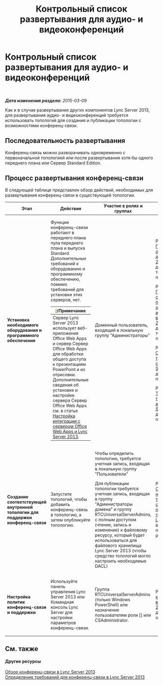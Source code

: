 ﻿---
title: Контрольный список развертывания для аудио- и видеоконференций
TOCTitle: Контрольный список развертывания для аудио- и видеоконференций
ms:assetid: 6d47426f-6559-407b-9ac1-2453f0b7a2a2
ms:mtpsurl: https://technet.microsoft.com/ru-ru/library/JJ619183(v=OCS.15)
ms:contentKeyID: 49310109
ms.date: 05/19/2016
mtps_version: v=OCS.15
ms.translationtype: HT
---

# Контрольный список развертывания для аудио- и видеоконференций

 

_**Дата изменения раздела:** 2015-03-09_

Как и в случае развертывания других компонентов Lync Server 2013, для развертывания аудио- и видеоконференций требуется использовать топологий для создания и публикации топологии с возможностями конференц-связи.

## Последовательность развертывания

Конференц-связь можно разворачивать одновременно с первоначальной топологией или после развертывания хотя бы одного переднего плана или Сервер Standard Edition.

## Процесс развертывания конференц-связи

В следующей таблице представлен обзор действий, необходимых для развертывания конференц-связи в существующей топологии.


<table>
<colgroup>
<col style="width: 25%" />
<col style="width: 25%" />
<col style="width: 25%" />
<col style="width: 25%" />
</colgroup>
<thead>
<tr class="header">
<th>Этап</th>
<th>Действия</th>
<th>Участие в ролях и группах</th>
<th>Документация</th>
</tr>
</thead>
<tbody>
<tr class="odd">
<td><p><strong>Установка необходимого оборудования и программного обеспечения</strong></p></td>
<td><p>Функции конференц-связи работают в переднего плана пула переднего плана и выпуска Standard. Дополнительных требований к оборудованию и программному обеспечению, помимо требований для установки этих серверов, нет.</p>
<div class="alert">
<table>
<thead>
<tr class="header">
<th><img src="images/Gg398412.note(OCS.15).gif" title="note" alt="note" />Примечание</th>
</tr>
</thead>
<tbody>
<tr class="odd">
<td>Сервер Lync Server 2013 использует веб-приложения Office Web Apps и сервер Сервер Office Web Apps для обработки общего доступа к презентациям PowerPoint и их отрисовки. Дополнительные сведения об установке и настройке сервера Сервер Office Web Apps см. в статье <a href="lync-server-2013-enabling-office-web-apps-server-and-lync-server-2013.md">Настройка интеграции с сервером Office Web Apps и Lync Server 2013</a>.</td>
</tr>
</tbody>
</table>

</div></td>
<td><p>Доменный пользователь, входящий в локальную группу &quot;Администраторы&quot;</p></td>
<td><p>Раздел <a href="lync-server-2013-supported-hardware.md">Поддерживаемое оборудование для Lync Server 2013</a> в документации по технической поддержке</p>
<p>Раздел <a href="lync-server-2013-server-software-and-infrastructure-support.md">Поддержка серверного программного обеспечения и инфраструктуры в Lync Server 2013</a> в документации по технической поддержке</p>
<p>Раздел <a href="lync-server-2013-determining-your-system-requirements.md">Определение требований к системе для Lync Server 2013</a> в документации по планированию.</p>
<p>Раздел <a href="lync-server-2013-technical-requirements-for-archiving.md">Технические требования к архивации в Lync Server 2013</a> в документации по планированию.</p>
<p></p></td>
</tr>
<tr class="even">
<td><p><strong>Создание соответствующей внутренней топологии для поддержки конференц-связи</strong></p></td>
<td><p>Запустите топологий, чтобы добавить конференц-связь в топологию, а затем опубликуйте топологию.</p></td>
<td><p>Чтобы определить топологию, требуется учетная запись, входящая в локальную группу &quot;Пользователи&quot;</p>
<p>Для публикации топологии требуется учетная запись, входящая в группу &quot;Администраторы домена&quot; и группу RTCUniversalServerAdmins, с полным доступом (чтение, запись и изменение) к файловому ресурсу, который будет использоваться для файлового хранилища Lync Server 2013 (чтобы средство топологий могло настроить необходимые DACL)</p></td>
<td><p>Раздел <a href="lync-server-2013-define-and-configure-a-topology-in-topology-builder.md">Определение и настройка топологии в средстве построения топологии для Lync Server 2013</a> в документации по развертыванию.</p></td>
</tr>
<tr class="odd">
<td><p><strong>Настройка политик конференц-связи и поддержки</strong></p></td>
<td><p>Используйте панель управления Lync Server 2013 или Командная консоль Lync Server для настройки параметров конференц-связи.</p></td>
<td><p>Группа RTCUniversalServerAdmins (только Windows PowerShell) или назначение пользователям роли [] или CSAdministrator.</p></td>
<td><p>Раздел <a href="lync-server-2013-conferencing-policies.md">Политики конференц-связи в Lync Server 2013</a> в документации по операциям.</p></td>
</tr>
</tbody>
</table>


## См. также

#### Другие ресурсы

[Обзор конференц-связи в Lync Server 2013](lync-server-2013-overview-of-conferencing.md)  
[Определение требований для конференц-связи в Lync Server 2013](lync-server-2013-defining-your-requirements-for-conferencing.md)

